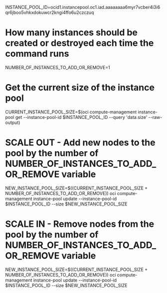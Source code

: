 INSTANCE_POOL_ID=ocid1.instancepool.oc1.iad.aaaaaaaa6myr7vcber4i3i6qr6jboo5vhkxdokuwcr2kngi4ffo6u2czczuq

# How many instances should be created or destroyed each time the command runs
NUMBER_OF_INSTANCES_TO_ADD_OR_REMOVE=1

# Get the current size of the instance pool
CURRENT_INSTANCE_POOL_SIZE=$(oci compute-management instance-pool get --instance-pool-id $INSTANCE_POOL_ID --query 'data.size' --raw-output)

# SCALE OUT - Add new nodes to the pool by the number of NUMBER_OF_INSTANCES_TO_ADD_OR_REMOVE variable
NEW_INSTANCE_POOL_SIZE=$((CURRENT_INSTANCE_POOL_SIZE + NUMBER_OF_INSTANCES_TO_ADD_OR_REMOVE))
oci compute-management instance-pool update --instance-pool-id $INSTANCE_POOL_ID --size $NEW_INSTANCE_POOL_SIZE

# SCALE IN - Remove nodes from the pool by the number of NUMBER_OF_INSTANCES_TO_ADD_OR_REMOVE variable
NEW_INSTANCE_POOL_SIZE=$((CURRENT_INSTANCE_POOL_SIZE + NUMBER_OF_INSTANCES_TO_ADD_OR_REMOVE))
oci compute-management instance-pool update --instance-pool-id $INSTANCE_POOL_ID --size $NEW_INSTANCE_POOL_SIZE
